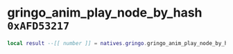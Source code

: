 # gringo_anim_play_node_by_hash `0xAFD53217`

```lua
local result --[[ number ]] = natives.gringo.gringo_anim_play_node_by_hash(_unk0 --[[ number ]], _unk1 --[[ number ]], _unk2 --[[ number ]])
```